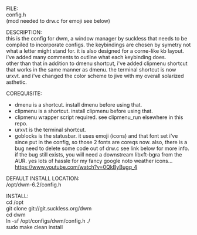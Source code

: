 FILE:  
config.h  
(mod needed to drw.c for emoji see below)

DESCRIPTION:  
this is the config for dwm, a window manager by suckless that needs to be  
compiled to incorporate configs. the keybindings are chosen by symetry not 
what a letter might stand for. it is also designed for a corne-like kb layout.
i've added many comments to outline what each keybinding does.  
other than that in addition to dmenu shortcut, i've added clipmenu shortcut  
that works in the same manner as dmenu. the terminal shortcut is now urxvt.
and i've changed the color scheme to jive with my overall solarized asthetic.  

COREQUISITE:  
* dmenu is a shortcut. install dmenu before using that.  
* clipmenu is a shortcut. install clipmenu before using that.  
* clipmenu wrapper script required. see clipmenu_run elsewhere in this repo.  
* urxvt is the terminal shortcut.
* goblocks is the statusbar. it uses emoji (icons) and that font set i've since
	put in the config, so those 2 fonts are coreqs now. also, there is a bug
	need to delete some code out of drw.c see link below for more info.
	if the bug still exists, you will need a downstream libxft-bgra from the
	AUR. yes lots of hassle for my fancy google noto weather icons...
	https://www.youtube.com/watch?v=0QkByBugq_4

DEFAULT INSTALL LOCATION:  
/opt/dwm-6.2/config.h   

INSTALL:  
cd /opt  
git clone git://git.suckless.org/dwm  
cd dwm  
ln -sf /opt/configs/dwm/config.h ./  
sudo make clean install  

